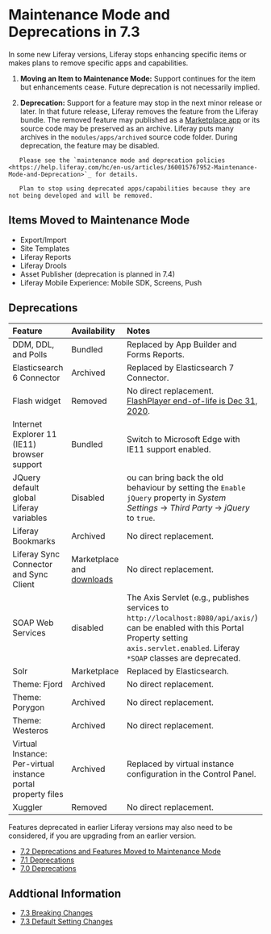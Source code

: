 # Maintenance Mode and Deprecations in 7.3

In some new Liferay versions, Liferay stops enhancing specific items or makes plans to remove specific apps and capabilities.

1. **Moving an Item to Maintenance Mode:** Support continues for the item but enhancements cease. Future deprecation is not necessarily implied.

2. **Deprecation:** Support for a feature may stop in the next minor release or later. In that future release, Liferay removes the feature from the Liferay bundle. The removed feature may published as a [Marketplace app](https://web.liferay.com/marketplace) or its source code may be preserved as an archive. Liferay puts many archives in the `modules/apps/archived` source code folder. During deprecation, the feature may be disabled.

```important::
   Please see the `maintenance mode and deprecation policies <https://help.liferay.com/hc/en-us/articles/360015767952-Maintenance-Mode-and-Deprecation>`_ for details.
```

```note::
   Plan to stop using deprecated apps/capabilities because they are not being developed and will be removed.
```

## Items Moved to Maintenance Mode

* Export/Import
* Site Templates
* Liferay Reports
* Liferay Drools
* Asset Publisher (deprecation is planned in 7.4)
* Liferay Mobile Experience: Mobile SDK, Screens, Push

## Deprecations

| Feature | Availability | Notes |
| :------ | :----------- | :---- |
| DDM, DDL, and Polls | Bundled | Replaced by App Builder and Forms Reports. |
| Elasticsearch 6 Connector | Archived | Replaced by Elasticsearch 7 Connector. |
| Flash widget | Removed | No direct replacement. [FlashPlayer end-of-life is Dec 31, 2020](https://www.adobe.com/products/flashplayer/end-of-life.html#:~:text=As%20previously%20announced%20in%20July,(%E2%80%9CEOL%20Date%E2%80%9D)). |
| Internet Explorer 11 (IE11) browser support | Bundled | Switch to Microsoft Edge with IE11 support enabled. |
| JQuery default global Liferay variables | Disabled | ou can bring back the old behaviour by setting the `Enable jQuery` property in *System Settings* &rarr; *Third Party* &rarr; *jQuery* to `true`. |
| Liferay Bookmarks | Archived | No direct replacement. |
| Liferay Sync Connector and Sync Client | Marketplace and [downloads](https://web.liferay.com/downloads/liferay-sync) | No direct replacement. |
| SOAP Web Services | disabled | The Axis Servlet (e.g., publishes services to `http://localhost:8080/api/axis/`) can be enabled with this Portal Property setting `axis.servlet.enabled`. Liferay `*SOAP` classes are deprecated. |
| Solr | Marketplace | Replaced by Elasticsearch. |
| Theme: Fjord | Archived | No direct replacement. |
| Theme: Porygon | Archived | No direct replacement. |
| Theme: Westeros | Archived | No direct replacement. |
| Virtual Instance: Per-virtual instance portal property files | Archived | Replaced by virtual instance configuration in the Control Panel. |
| Xuggler | Removed | No direct replacement. |

Features deprecated in earlier Liferay versions may also need to be considered, if you are upgrading from an earlier version.

* [7.2 Deprecations and Features Moved to Maintenance Mode](./maintenance-mode-and-deprecations-in-7-2.md)
* [7.1 Deprecations](https://help.liferay.com/hc/en-us/articles/360018403151-Digital-Experience-Platform-7-1-Deprecated-and-Removed-Items)
* [7.0 Deprecations](https://help.liferay.com/hc/en-us/articles/360018123832-Digital-Experience-Platform-7-0-Deprecated-and-Removed-Items)

## Addtional Information

* [7.3 Breaking Changes](../../../liferay-internals/reference/7-3-breaking-changes.md)
* [7.3 Default Setting Changes](./7-3-efault-setting-changes.md)
